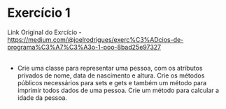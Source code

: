 # Exercício 1 <br>

Link Original do Exrcício - https://medium.com/@joelrodrigues/exerc%C3%ADcios-de-programa%C3%A7%C3%A3o-1-poo-8bad25e97327 <br><br>

- Crie uma classe para representar uma pessoa, com os atributos privados de nome, data de nascimento e altura. Crie os métodos públicos necessários para sets e gets e também um método para imprimir todos dados de uma pessoa. Crie um método para calcular a idade da pessoa.